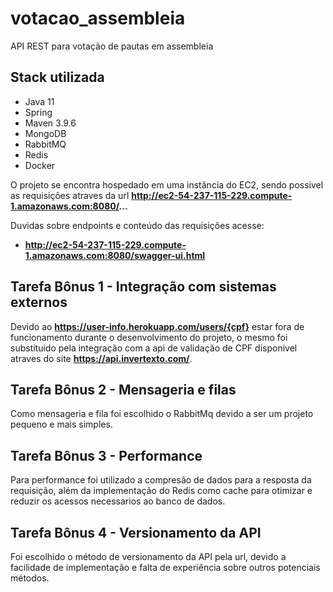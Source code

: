# **votacao_assembleia**

API REST para votação de pautas em assembleia

## Stack utilizada

- Java 11
- Spring
- Maven 3.9.6
- MongoDB
- RabbitMQ
- Redis
- Docker

O projeto se encontra hospedado em uma instância do EC2, sendo possivel as requisições atraves da url **http://ec2-54-237-115-229.compute-1.amazonaws.com:8080/...**

Duvidas sobre endpoints e conteúdo das requisições acesse:
- **http://ec2-54-237-115-229.compute-1.amazonaws.com:8080/swagger-ui.html**

## Tarefa Bônus 1 - Integração com sistemas externos
Devido ao **https://user-info.herokuapp.com/users/{cpf}** estar fora de funcionamento durante o desenvolvimento do projeto, o mesmo foi substituido pela integração com a api de validação de CPF disponivel atraves do site **https://api.invertexto.com/**.

## Tarefa Bônus 2 - Mensageria e filas
Como mensageria e fila foi escolhido o RabbitMq devido a ser um projeto pequeno e mais simples.

## Tarefa Bônus 3 - Performance
Para performance foi utilizado a compresão de dados para a resposta da requisição, além da implementação do Redis como cache para otimizar e reduzir os acessos necessarios ao banco de dados.

## Tarefa Bônus 4 - Versionamento da API
Foi escolhido o método de versionamento da API pela url, devido a facilidade de implementação e falta de experiência sobre outros potenciais métodos.
